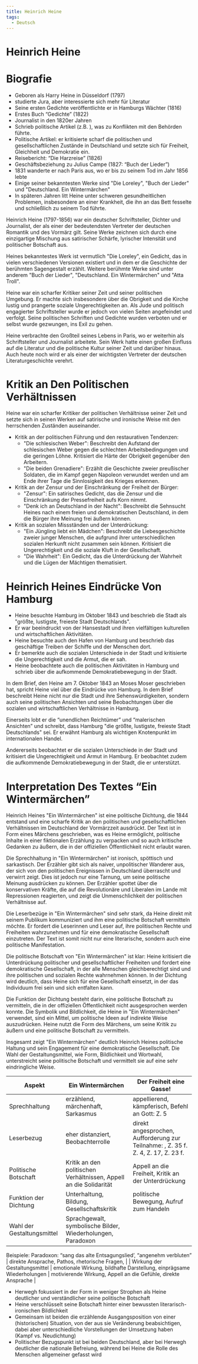 ```yaml
---
title: Heinrich Heine
tags:
  - Deutsch
---
```

# Heinrich Heine

# Biografie

- Geboren als Harry Heine in Düsseldorf (1797)
- studierte Jura, aber interessierte sich mehr für Literatur
- Seine ersten Gedichte veröffentlichte er in Hamburgs Wächter (1816)
- Erstes Buch “Gedichte” (1822)
- Journalist in den 1820er Jahren
- Schrieb politische Artikel (z.B. ), was zu Konflikten mit den Behörden führte.
- Politische Artikel: er kritisierte scharf die politischen und gesellschaftlichen Zustände in Deutschland und setzte sich für Freiheit, Gleichheit und Demokratie ein.
- Reisebericht: “Die Harzreise” (1826)
- Geschäftsbeziehung zu Julius Campe (1827: “Buch der Lieder”)
- 1831 wanderte er nach Paris aus, wo er bis zu seinem Tod im Jahr 1856 lebte
- Einige seiner bekanntesten Werke sind "Die Loreley", "Buch der Lieder" und "Deutschland. Ein Wintermärchen"
- In späteren Jahren litt Heine unter schweren gesundheitlichen Problemen, insbesondere an einer Krankheit, die ihn an das Bett fesselte und schließlich zu seinem Tod führte.

Heinrich Heine (1797-1856) war ein deutscher Schriftsteller, Dichter und Journalist, der als einer der bedeutendsten Vertreter der deutschen Romantik und des Vormärz gilt. Seine Werke zeichnen sich durch eine einzigartige Mischung aus satirischer Schärfe, lyrischer Intensität und politischer Botschaft aus.

Heines bekanntestes Werk ist vermutlich "Die Loreley", ein Gedicht, das in vielen verschiedenen Versionen existiert und in dem er die Geschichte der berühmten Sagengestalt erzählt. Weitere berühmte Werke sind unter anderem "Buch der Lieder", "Deutschland. Ein Wintermärchen" und "Atta Troll".

Heine war ein scharfer Kritiker seiner Zeit und seiner politischen Umgebung. Er machte sich insbesondere über die Obrigkeit und die Kirche lustig und prangerte soziale Ungerechtigkeiten an. Als Jude und politisch engagierter Schriftsteller wurde er jedoch von vielen Seiten angefeindet und verfolgt. Seine politischen Schriften und Gedichte wurden verboten und er selbst wurde gezwungen, ins Exil zu gehen.

Heine verbrachte den Großteil seines Lebens in Paris, wo er weiterhin als Schriftsteller und Journalist arbeitete. Sein Werk hatte einen großen Einfluss auf die Literatur und die politische Kultur seiner Zeit und darüber hinaus. Auch heute noch wird er als einer der wichtigsten Vertreter der deutschen Literaturgeschichte verehrt.

# Kritik an Den Politischen Verhältnissen

Heine war ein scharfer Kritiker der politischen Verhältnisse seiner Zeit und setzte sich in seinen Werken auf satirische und ironische Weise mit den herrschenden Zuständen auseinander.

- Kritik an der politischen Führung und den restaurativen Tendenzen:
    - "Die schlesischen Weber": Beschreibt den Aufstand der schlesischen Weber gegen die schlechten Arbeitsbedingungen und die geringen Löhne. Kritisiert die Härte der Obrigkeit gegenüber den Arbeitern.
	- "Die beiden Grenadiere": Erzählt die Geschichte zweier preußischer Soldaten, die im Kampf gegen Napoleon verwundet werden und am Ende ihrer Tage die Sinnlosigkeit des Krieges erkennen.
- Kritik an der Zensur und der Einschränkung der Freiheit der Bürger:
    - "Zensur": Ein satirisches Gedicht, das die Zensur und die Einschränkung der Pressefreiheit aufs Korn nimmt.
    - "Denk ich an Deutschland in der Nacht": Beschreibt die Sehnsucht Heines nach einem freien und demokratischen Deutschland, in dem die Bürger ihre Meinung frei äußern können.
- Kritik an sozialen Missständen und der Unterdrückung:
    - "Ein Jüngling liebt ein Mädchen": Beschreibt die Liebesgeschichte zweier junger Menschen, die aufgrund ihrer unterschiedlichen sozialen Herkunft nicht zusammen sein können. Kritisiert die Ungerechtigkeit und die soziale Kluft in der Gesellschaft.
    - "Die Wahrheit": Ein Gedicht, das die Unterdrückung der Wahrheit und die Lügen der Mächtigen thematisiert.

# Heinrich Heines Eindrücke Von Hamburg

- Heine besuchte Hamburg im Oktober 1843 und beschrieb die Stadt als "größte, lustigste, freieste Stadt Deutschlands".
- Er war beeindruckt von der Hansestadt und ihren vielfältigen kulturellen und wirtschaftlichen Aktivitäten.
- Heine besuchte auch den Hafen von Hamburg und beschrieb das geschäftige Treiben der Schiffe und der Menschen dort.
- Er bemerkte auch die sozialen Unterschiede in der Stadt und kritisierte die Ungerechtigkeit und die Armut, die er sah.
- Heine beobachtete auch die politischen Aktivitäten in Hamburg und schrieb über die aufkommende Demokratiebewegung in der Stadt.

In dem Brief, den Heine am 7. Oktober 1843 an Moses Moser geschrieben hat, spricht Heine viel über die Eindrücke von Hamburg. In dem Brief beschreibt Heine nicht nur die Stadt und ihre Sehenswürdigkeiten, sondern auch seine politischen Ansichten und seine Beobachtungen über die sozialen und wirtschaftlichen Verhältnisse in Hamburg.

Einerseits lobt er die “unendlichen Reichtümer” und “malerischen Ansichten” und schreibt, dass Hamburg "die größte, lustigste, freieste Stadt Deutschlands" sei. Er erwähnt Hamburg als wichtigen Knotenpunkt im internationalen Handel.

Andererseits beobachtet er die sozialen Unterschiede in der Stadt und kritisiert die Ungerechtigkeit und Armut in Hamburg. Er beobachtet zudem die aufkommende Demokratiebewegung in der Stadt, die er unterstützt.

# Interpretation Des Textes “Ein Wintermärchen”

Heinrich Heines "Ein Wintermärchen" ist eine politische Dichtung, die 1844 entstand und eine scharfe Kritik an den politischen und gesellschaftlichen Verhältnissen im Deutschland der Vormärzzeit ausdrückt. Der Text ist in Form eines Märchens geschrieben, was es Heine ermöglicht, politische Inhalte in einer fiktionalen Erzählung zu verpacken und so auch kritische Gedanken zu äußern, die in der offiziellen Öffentlichkeit nicht erlaubt waren.

Die Sprechhaltung in "Ein Wintermärchen" ist ironisch, spöttisch und sarkastisch. Der Erzähler gibt sich als naiver, unpolitischer Wanderer aus, der sich von den politischen Ereignissen in Deutschland überrascht und verwirrt zeigt. Dies ist jedoch nur eine Tarnung, um seine politische Meinung ausdrücken zu können. Der Erzähler spottet über die konservativen Kräfte, die auf die Revolutionäre und Liberalen im Lande mit Repressionen reagierten, und zeigt die Unmenschlichkeit der politischen Verhältnisse auf.

Die Leserbezüge in "Ein Wintermärchen" sind sehr stark, da Heine direkt mit seinem Publikum kommuniziert und ihm eine politische Botschaft vermitteln möchte. Er fordert die Leserinnen und Leser auf, ihre politischen Rechte und Freiheiten wahrzunehmen und für eine demokratische Gesellschaft einzutreten. Der Text ist somit nicht nur eine literarische, sondern auch eine politische Manifestation.

Die politische Botschaft von "Ein Wintermärchen" ist klar: Heine kritisiert die Unterdrückung politischer und gesellschaftlicher Freiheiten und fordert eine demokratische Gesellschaft, in der alle Menschen gleichberechtigt sind und ihre politischen und sozialen Rechte wahrnehmen können. In der Dichtung wird deutlich, dass Heine sich für eine Gesellschaft einsetzt, in der das Individuum frei sein und sich entfalten kann.

Die Funktion der Dichtung besteht darin, eine politische Botschaft zu vermitteln, die in der offiziellen Öffentlichkeit nicht ausgesprochen werden konnte. Die Symbolik und Bildlichkeit, die Heine in "Ein Wintermärchen" verwendet, sind ein Mittel, um politische Ideen auf indirekte Weise auszudrücken. Heine nutzt die Form des Märchens, um seine Kritik zu äußern und eine politische Botschaft zu vermitteln.

Insgesamt zeigt "Ein Wintermärchen" deutlich Heinrich Heines politische Haltung und sein Engagement für eine demokratische Gesellschaft. Die Wahl der Gestaltungsmittel, wie Form, Bildlichkeit und Wortwahl, unterstreicht seine politische Botschaft und vermittelt sie auf eine sehr eindringliche Weise.

| Aspekt | Ein Wintermärchen | Der Freiheit eine Gasse! |
| --- | --- | --- |
| Sprechhaltung | erzählend, märchenhaft, Sarkasmus | appellierend, kämpferisch, Befehl an Gott: Z. 5 |
| Leserbezug | eher distanziert, Beobachterrolle | direkt angesprochen, Aufforderung zur Teilnahme: , Z. 35 f. Z. 4, Z. 17, Z. 23 f. |
| Politische Botschaft | Kritik an den politischen Verhältnissen, Appell an die Solidarität | Appell an die Freiheit, Kritik an der Unterdrückung |
| Funktion der Dichtung | Unterhaltung, Bildung, Gesellschaftskritik | politische Bewegung, Aufruf zum Handeln |
| Wahl der Gestaltungsmittel | Sprachgewalt, symbolische Bilder, Wiederholungen, Paradoxon

Beispiele:
Paradoxon: “sang das alte Entsagungslied’, “angenehm verbluten” | direkte Ansprache, Pathos, rhetorische Fragen,  |
| Wirkung der Gestaltungsmittel | emotionale Wirkung, bildhafte Darstellung, einprägsame Wiederholungen | motivierende Wirkung, Appell an die Gefühle, direkte Ansprache |
- Herwegh fokussiert in der Form in weniger Strophen als Heine deutlicher und verständlicher seine politische Botschaft
- Heine verschlüsselt seine Botschaft hinter einer bewussten literarisch-ironischen Bildlichkeit
- Gemeinsam ist beiden die erzählende Ausgangsposition von einer (historischen) Situation, von der aus sie Veränderung beabsichtigen, dabei aber unterschiedliche Vorstellungen der Umsetzung haben (Kampf vs. Neudichtung)
- Politischer Bezugspunkt ist bei beiden Deutschland, aber bei Herwegh deutlicher die nationale Befreiung, während bei Heine die Rolle des Menschen allgemeiner gefasst wird